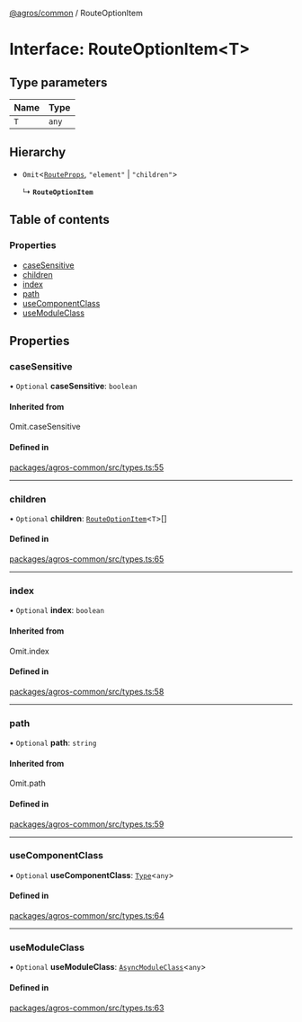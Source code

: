 [@agros/common](../index.md) / RouteOptionItem

# Interface: RouteOptionItem<T\>

## Type parameters

| Name | Type |
| :------ | :------ |
| `T` | `any` |

## Hierarchy

- `Omit`<[`RouteProps`](RouteProps.md), ``"element"`` \| ``"children"``\>

  ↳ **`RouteOptionItem`**

## Table of contents

### Properties

- [caseSensitive](RouteOptionItem.md#casesensitive)
- [children](RouteOptionItem.md#children)
- [index](RouteOptionItem.md#index)
- [path](RouteOptionItem.md#path)
- [useComponentClass](RouteOptionItem.md#usecomponentclass)
- [useModuleClass](RouteOptionItem.md#usemoduleclass)

## Properties

### <a id="casesensitive" name="casesensitive"></a> caseSensitive

• `Optional` **caseSensitive**: `boolean`

#### Inherited from

Omit.caseSensitive

#### Defined in

[packages/agros-common/src/types.ts:55](https://github.com/agrosjs/agros/blob/308fc0e/packages/agros-common/src/types.ts#L55)

___

### <a id="children" name="children"></a> children

• `Optional` **children**: [`RouteOptionItem`](RouteOptionItem.md)<`T`\>[]

#### Defined in

[packages/agros-common/src/types.ts:65](https://github.com/agrosjs/agros/blob/308fc0e/packages/agros-common/src/types.ts#L65)

___

### <a id="index" name="index"></a> index

• `Optional` **index**: `boolean`

#### Inherited from

Omit.index

#### Defined in

[packages/agros-common/src/types.ts:58](https://github.com/agrosjs/agros/blob/308fc0e/packages/agros-common/src/types.ts#L58)

___

### <a id="path" name="path"></a> path

• `Optional` **path**: `string`

#### Inherited from

Omit.path

#### Defined in

[packages/agros-common/src/types.ts:59](https://github.com/agrosjs/agros/blob/308fc0e/packages/agros-common/src/types.ts#L59)

___

### <a id="usecomponentclass" name="usecomponentclass"></a> useComponentClass

• `Optional` **useComponentClass**: [`Type`](../index.md#type)<`any`\>

#### Defined in

[packages/agros-common/src/types.ts:64](https://github.com/agrosjs/agros/blob/308fc0e/packages/agros-common/src/types.ts#L64)

___

### <a id="usemoduleclass" name="usemoduleclass"></a> useModuleClass

• `Optional` **useModuleClass**: [`AsyncModuleClass`](../index.md#asyncmoduleclass)<`any`\>

#### Defined in

[packages/agros-common/src/types.ts:63](https://github.com/agrosjs/agros/blob/308fc0e/packages/agros-common/src/types.ts#L63)
